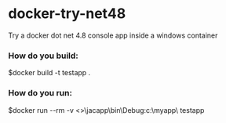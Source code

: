 # docker-try-net48
Try a docker dot net 4.8 console app inside a windows container

### How do you build: 
$docker build -t testapp .   

### How do you run:   
$docker run --rm -v <<localRepDir>>\jacapp\bin\Debug:c:\myapp\ testapp
